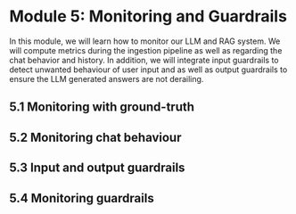 # Module 5: Monitoring and Guardrails

In this module, we will learn how to monitor our LLM and RAG system. We will compute metrics during the ingestion pipeline as well as regarding the chat behavior and history. In addition, we will integrate input guardrails to detect unwanted behaviour of user input and as well as output guardrails to ensure the LLM generated answers are not derailing.

## 5.1 Monitoring with ground-truth

## 5.2 Monitoring chat behaviour

## 5.3 Input and output guardrails

## 5.4 Monitoring guardrails